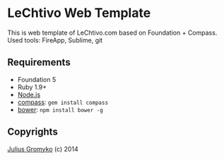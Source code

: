 # LeChtivo Web Template

This is web template of LeChtivo.com based on Foundation + Compass.
Used tools: FireApp, Sublime, git


## Requirements

  * Foundation 5
  * Ruby 1.9+
  * [Node.js](http://nodejs.org)
  * [compass](http://compass-style.org/): `gem install compass`
  * [bower](http://bower.io): `npm install bower -g`

## Copyrights
[Julius Gromyko](http://Juleg.com) (c) 2014